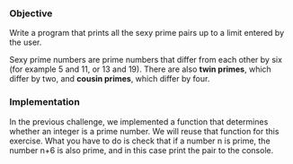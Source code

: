 ### Objective

Write a program that prints all the sexy prime pairs up to a limit entered by the user.

Sexy prime numbers are prime numbers that differ from each other by six (for example 5 and 11, or 13 and 19). There are also **twin primes**, which differ by two, and **cousin primes**, which differ by four.

### Implementation

In the previous challenge, we implemented a function that determines whether an integer is a prime number. We will reuse that function for this exercise. What you have to do is check that if a number n is prime, the number n+6 is also prime, and in this case print the pair to the console.
